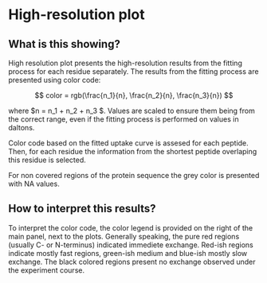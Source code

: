 # High-resolution plot

## What is this showing?

High resolution plot presents the high-resolution results from the fitting process for each residue separately. The results from the fitting process are presented using color code:

$$ color = rgb(\frac{n_1}{n}, \frac{n_2}{n}, \frac{n_3}{n}) $$

where $n = n_1 + n_2 + n_3 $. Values are scaled to ensure them being from the correct range, even if the fitting process is performed on values in daltons.

Color code based on the fitted uptake curve is assesed for each peptide. Then, for each residue the information from the shortest peptide overlaping this residue is selected.

For non covered regions of the protein sequence the grey color is presented with NA values.

## How to interpret this results?

To interpret the color code, the color legend is provided on the right of the main panel, next to the plots. Generally speaking, the pure red regions (usually C- or N-terminus) indicated immediete exchange. Red-ish regions indicate mostly fast regions, green-ish medium and blue-ish mostly slow exchange. The black colored regions present no exchange observed under the experiment course.